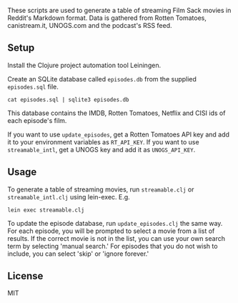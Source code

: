 These scripts are used to generate a table of streaming Film Sack movies in
Reddit's Markdown format. Data is gathered from Rotten Tomatoes, canistream.it,
UNOGS.com and the podcast's RSS feed.

## Setup

Install the Clojure project automation tool Leiningen.

Create an SQLite database called `episodes.db` from the supplied `episodes.sql`
file.

    cat episodes.sql | sqlite3 episodes.db

This database contains the IMDB, Rotten Tomatoes, Netflix and CISI ids of each
episode's film.

If you want to use `update_episodes`, get a Rotten Tomatoes API key and add it
to your environment variables as `RT_API_KEY`. If you want to use
`streamable_intl`, get a UNOGS key and add it as `UNOGS_API_KEY`.

## Usage

To generate a table of streaming movies, run `streamable.clj` or
`streamable_intl.clj` using lein-exec. E.g.

    lein exec streamable.clj

To update the episode database, run `update_episodes.clj` the same way. For
each episode, you will be prompted to select a movie from a list of results. If
the correct movie is not in the list, you can use your own search term by
selecting 'manual search.' For episodes that you do not wish to include, you
can select 'skip' or 'ignore forever.'

## License

MIT

